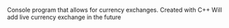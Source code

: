 Console program that allows for currency exchanges.
Created with C++
Will add live currency exchange in the future
